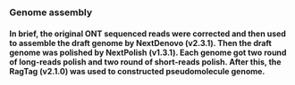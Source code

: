 ### Genome assembly

#### In brief, the original ONT sequenced reads were corrected and then used to assemble the draft genome by NextDenovo (v2.3.1). Then the draft genome was polished by NextPolish (v1.3.1). Each genome got two round of long-reads polish and two round of short-reads polish. After this, the RagTag (v2.1.0) was used to constructed pseudomolecule genome.